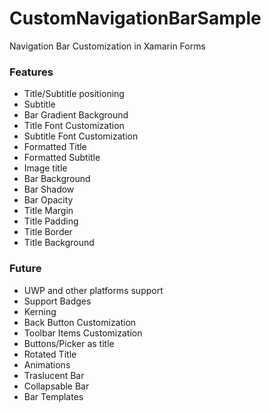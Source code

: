 # CustomNavigationBarSample
Navigation Bar Customization in Xamarin Forms


### Features

- Title/Subtitle positioning
- Subtitle
- Bar Gradient Background
- Title Font Customization
- Subtitle Font Customization
- Formatted Title
- Formatted Subtitle
- Image title
- Bar Background
- Bar Shadow
- Bar Opacity
- Title Margin
- Title Padding
- Title Border
- Title Background



### Future

- UWP and other platforms support
- Support Badges
- Kerning
- Back Button Customization
- Toolbar Items Customization
- Buttons/Picker as title
- Rotated Title
- Animations
- Traslucent Bar
- Collapsable Bar
- Bar Templates
